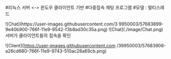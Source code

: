 #리눅스 서버 <-> 윈도우 클라이언트 기반
#다중접속 채팅 프로그램
#모델 : 멀티스레드

<div>
  ![Chat](https://user-images.githubusercontent.com/3
9950003/57683899-9e40b900-766f-11e9-9542-f3b8ad30c35a.png)
  ![Chat](./image/Chat.png)
  서버가 클라이언트들의 접속을 확인
  
  ![Client](https://user-images.githubusercontent.com
/39950003/57683906-a26cd680-766f-11e9-9743-510ac28a69cb.png)
  </div>
